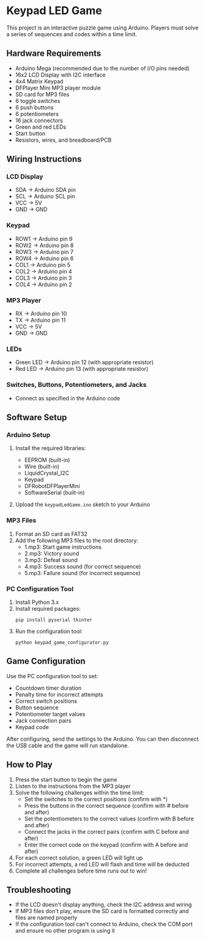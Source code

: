 # Keypad LED Game

This project is an interactive puzzle game using Arduino. Players must solve a series of sequences and codes within a time limit.

## Hardware Requirements

- Arduino Mega (recommended due to the number of I/O pins needed)
- 16x2 LCD Display with I2C interface
- 4x4 Matrix Keypad
- DFPlayer Mini MP3 player module
- SD card for MP3 files
- 6 toggle switches
- 6 push buttons
- 6 potentiometers
- 16 jack connectors
- Green and red LEDs
- Start button
- Resistors, wires, and breadboard/PCB

## Wiring Instructions

### LCD Display
- SDA -> Arduino SDA pin
- SCL -> Arduino SCL pin
- VCC -> 5V
- GND -> GND

### Keypad
- ROW1 -> Arduino pin 9
- ROW2 -> Arduino pin 8
- ROW3 -> Arduino pin 7
- ROW4 -> Arduino pin 6
- COL1 -> Arduino pin 5
- COL2 -> Arduino pin 4
- COL3 -> Arduino pin 3
- COL4 -> Arduino pin 2

### MP3 Player
- RX -> Arduino pin 10
- TX -> Arduino pin 11
- VCC -> 5V
- GND -> GND

### LEDs
- Green LED -> Arduino pin 12 (with appropriate resistor)
- Red LED -> Arduino pin 13 (with appropriate resistor)

### Switches, Buttons, Potentiometers, and Jacks
- Connect as specified in the Arduino code

## Software Setup

### Arduino Setup
1. Install the required libraries:
   - EEPROM (built-in)
   - Wire (built-in)
   - LiquidCrystal_I2C
   - Keypad
   - DFRobotDFPlayerMini
   - SoftwareSerial (built-in)

2. Upload the `keypadLedGame.ino` sketch to your Arduino

### MP3 Files
1. Format an SD card as FAT32
2. Add the following MP3 files to the root directory:
   - 1.mp3: Start game instructions
   - 2.mp3: Victory sound
   - 3.mp3: Defeat sound
   - 4.mp3: Success sound (for correct sequence)
   - 5.mp3: Failure sound (for incorrect sequence)

### PC Configuration Tool
1. Install Python 3.x
2. Install required packages:
   ```
   pip install pyserial tkinter
   ```
3. Run the configuration tool:
   ```
   python keypad_game_configurator.py
   ```

## Game Configuration

Use the PC configuration tool to set:
- Countdown timer duration
- Penalty time for incorrect attempts
- Correct switch positions
- Button sequence
- Potentiometer target values
- Jack connection pairs
- Keypad code

After configuring, send the settings to the Arduino. You can then disconnect the USB cable and the game will run standalone.

## How to Play

1. Press the start button to begin the game
2. Listen to the instructions from the MP3 player
3. Solve the following challenges within the time limit:
   - Set the switches to the correct positions (confirm with *)
   - Press the buttons in the correct sequence (confirm with # before and after)
   - Set the potentiometers to the correct values (confirm with B before and after)
   - Connect the jacks in the correct pairs (confirm with C before and after)
   - Enter the correct code on the keypad (confirm with A before and after)
4. For each correct solution, a green LED will light up
5. For incorrect attempts, a red LED will flash and time will be deducted
6. Complete all challenges before time runs out to win!

## Troubleshooting

- If the LCD doesn't display anything, check the I2C address and wiring
- If MP3 files don't play, ensure the SD card is formatted correctly and files are named properly
- If the configuration tool can't connect to Arduino, check the COM port and ensure no other program is using it
